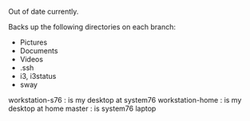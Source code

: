 Out of date currently.

Backs up the following directories on each branch:
- Pictures
- Documents
- Videos
- .ssh
- i3, i3status
- sway

workstation-s76 : is my desktop at system76
workstation-home : is my desktop at home
master : is system76 laptop
